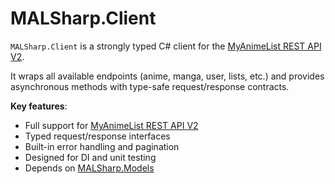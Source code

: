 # MALSharp.Client

`MALSharp.Client` is a strongly typed C# client for the [MyAnimeList REST API V2](https://myanimelist.net/apiconfig/references/api/v2).

It wraps all available endpoints (anime, manga, user, lists, etc.) and provides asynchronous methods with type-safe request/response contracts.

**Key features**:
- Full support for [MyAnimeList REST API V2](https://myanimelist.net/apiconfig/references/api/v2)
- Typed request/response interfaces
- Built-in error handling and pagination
- Designed for DI and unit testing
- Depends on [MALSharp.Models](../MALSharp.Models/README.md)